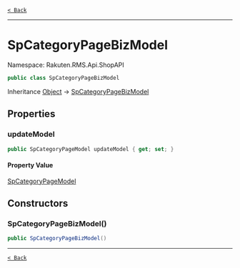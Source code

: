 [`< Back`](./)

---

# SpCategoryPageBizModel

Namespace: Rakuten.RMS.Api.ShopAPI

```csharp
public class SpCategoryPageBizModel
```

Inheritance [Object](https://docs.microsoft.com/en-us/dotnet/api/system.object) → [SpCategoryPageBizModel](./rakuten.rms.api.shopapi.spcategorypagebizmodel)

## Properties

### **updateModel**

```csharp
public SpCategoryPageModel updateModel { get; set; }
```

#### Property Value

[SpCategoryPageModel](./rakuten.rms.api.shopapi.spcategorypagemodel)<br>

## Constructors

### **SpCategoryPageBizModel()**

```csharp
public SpCategoryPageBizModel()
```

---

[`< Back`](./)
